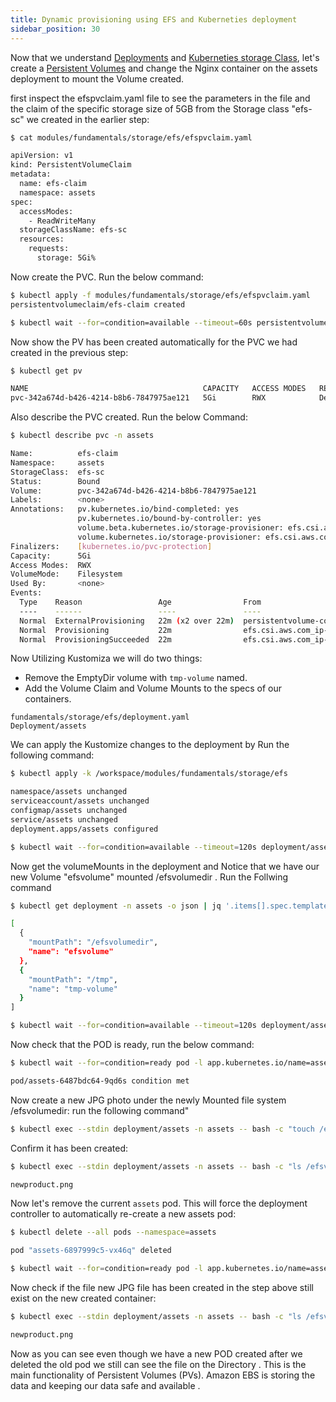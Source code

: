 ```yaml
---
title: Dynamic provisioning using EFS and Kuberneties deployment 
sidebar_position: 30
---
```


Now that we understand [Deployments](https://kubernetes.io/docs/concepts/workloads/controllers/deployment/) and [Kuberneties storage Class](https://kubernetes.io/docs/concepts/storage/storage-classes/), let's create a [Persistent Volumes](https://kubernetes.io/docs/concepts/storage/persistent-volumes/) and change the Nginx container on the assets deployment to mount the Volume created.

first inspect the efspvclaim.yaml file to see the parameters in the file and the claim of the specific storage size of 5GB from the Storage class "efs-sc" we created in the earlier step:

```bash
$ cat modules/fundamentals/storage/efs/efspvclaim.yaml 

apiVersion: v1
kind: PersistentVolumeClaim
metadata:
  name: efs-claim
  namespace: assets
spec:
  accessModes:
    - ReadWriteMany
  storageClassName: efs-sc
  resources:
    requests:
      storage: 5Gi%          
```
Now create the PVC. Run the below command:

```bash
$ kubectl apply -f modules/fundamentals/storage/efs/efspvclaim.yaml
persistentvolumeclaim/efs-claim created

$ kubectl wait --for=condition=available --timeout=60s persistentvolumeclaim/efs-claim -n assets
```

Now show the PV has been created automatically for the PVC we had created in the previous step:

```bash
$ kubectl get pv

NAME                                       CAPACITY   ACCESS MODES   RECLAIM POLICY   STATUS   CLAIM                                 STORAGECLASS   REASON   AGE
pvc-342a674d-b426-4214-b8b6-7847975ae121   5Gi        RWX            Delete           Bound    assets/efs-claim                      efs-sc                  2m33s
```
Also describe the PVC created. Run the below Command:

```bash
$ kubectl describe pvc -n assets

Name:          efs-claim
Namespace:     assets
StorageClass:  efs-sc
Status:        Bound
Volume:        pvc-342a674d-b426-4214-b8b6-7847975ae121
Labels:        <none>
Annotations:   pv.kubernetes.io/bind-completed: yes
               pv.kubernetes.io/bound-by-controller: yes
               volume.beta.kubernetes.io/storage-provisioner: efs.csi.aws.com
               volume.kubernetes.io/storage-provisioner: efs.csi.aws.com
Finalizers:    [kubernetes.io/pvc-protection]
Capacity:      5Gi
Access Modes:  RWX
VolumeMode:    Filesystem
Used By:       <none>
Events:
  Type    Reason                 Age                From                                                                               Message
  ----    ------                 ----               ----                                                                               -------
  Normal  ExternalProvisioning   22m (x2 over 22m)  persistentvolume-controller                                                        waiting for a volume to be created, either by external provisioner "efs.csi.aws.com" or manually created by system administrator
  Normal  Provisioning           22m                efs.csi.aws.com_ip-10-42-11-246.ec2.internal_1b9196ea-2586-49a6-87dd-5ce1d78c4c0d  External provisioner is provisioning volume for claim "assets/efs-claim"
  Normal  ProvisioningSucceeded  22m                efs.csi.aws.com_ip-10-42-11-246.ec2.internal_1b9196ea-2586-49a6-87dd-5ce1d78c4c0d  Successfully provisioned volume pvc-342a674d-b426-4214-b8b6-7847975ae121

```
Now Utilizing Kustomiza we will do two things:

* Remove the EmptyDir volume with `tmp-volume` named.
* Add the Volume Claim and Volume Mounts to the specs of our containers.

```kustomization
fundamentals/storage/efs/deployment.yaml
Deployment/assets
```

We can apply the Kustomize changes to the deployment by Run the following command:

```bash
$ kubectl apply -k /workspace/modules/fundamentals/storage/efs

namespace/assets unchanged
serviceaccount/assets unchanged
configmap/assets unchanged
service/assets unchanged
deployment.apps/assets configured

$ kubectl wait --for=condition=available --timeout=120s deployment/assets -n assets
```
Now get the volumeMounts in the deployment and Notice that we have our new Volume "efsvolume" mounted /efsvolumedir . Run the Follwing command

```bash
$ kubectl get deployment -n assets -o json | jq '.items[].spec.template.spec.containers[].volumeMounts' 

[
  {
    "mountPath": "/efsvolumedir",
    "name": "efsvolume"
  },
  {
    "mountPath": "/tmp",
    "name": "tmp-volume"
  }
]

$ kubectl wait --for=condition=available --timeout=120s deployment/assets -n assets
```

Now check that the POD is ready, run the below command:
```bash
$ kubectl wait --for=condition=ready pod -l app.kubernetes.io/name=assets -n assets --timeout=60s

pod/assets-6487bdc64-9qd6s condition met

```
Now create a new JPG photo under the newly Mounted file system /efsvolumedir: run the following command"

```bash
$ kubectl exec --stdin deployment/assets -n assets -- bash -c "touch /efsvolumedir/newproduct.png"
```

Confirm it has been created:
```bash
$ kubectl exec --stdin deployment/assets -n assets -- bash -c "ls /efsvolumedir"

newproduct.png
```

Now let's remove the current `assets` pod. This will force the deployment controller to automatically re-create a new assets pod:

```bash
$ kubectl delete --all pods --namespace=assets

pod "assets-6897999c5-vx46q" deleted

$ kubectl wait --for=condition=ready pod -l app.kubernetes.io/name=assets -n assets --timeout=60s
```

Now check if the file new JPG file has been created in the step above still exist on the new created container:

```bash
$ kubectl exec --stdin deployment/assets -n assets -- bash -c "ls /efsvolumedir"

newproduct.png
```
Now as you can see even though we have a new POD created after we deleted the old pod we still can see the file on the Directory . This is the main functionality of Persistent Volumes (PVs). Amazon EBS is storing the data and keeping our data safe and available .




